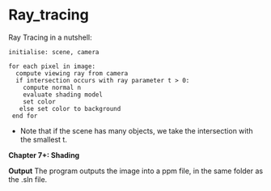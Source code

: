 # Ray_tracing

Ray Tracing in a nutshell:
```
initialise: scene, camera

for each pixel in image:
  compute viewing ray from camera
  if intersection occurs with ray parameter t > 0:
    compute normal n
    evaluate shading model
    set color
   else set color to background
 end for
```
- Note that if the scene has many objects, we take the intersection with the smallest t.

**Chapter 7+: Shading**

**Output**
The program outputs the image into a ppm file, in the same folder as the .sln file.


